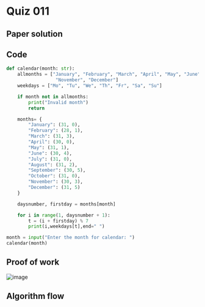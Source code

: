 # Quiz 011

## Paper solution

## Code
```.py
def calendar(month: str):
    allmonths = ["January", "February", "March", "April", "May", "June", "July", "August", "September", "October",
                  "November", "December"]
    weekdays = ["Mo", "Tu", "We", "Th", "Fr", "Sa", "Su"]

    if month not in allmonths:
        print("Invalid month")
        return

    months= {
        "January": (31, 0),
        "February": (28, 1),
        "March": (31, 3),
        "April": (30, 0),
        "May": (31, 1),
        "June": (30, 4),
        "July": (31, 0),
        "August": (31, 2),
        "September": (30, 5),
        "October": (31, 0),
        "November": (30, 3),
        "December": (31, 5)
    }

    daysnumber, firstday = months[month]

    for i in range(1, daysnumber + 1):
        t = (i + firstday) % 7
        print(i,weekdays[t],end=" ")

month = input("Enter the month for calendar: ")
calendar(month)


```

## Proof of work
![image](https://github.com/user-attachments/assets/04efb13b-79e7-4f63-bd94-f27b064bfcd7)


## Algorithm flow




